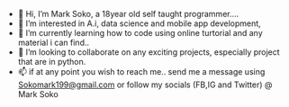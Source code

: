 - 👋 Hi, I’m Mark Soko, a 18year old self taught programmer....
- 👀 I’m interested in A.i, data science and mobile app development,
- 🌱 I’m currently learning how to code using online turtorial and any material i can find..
- 💞️ I’m looking to collaborate on any exciting projects, especially project that are in python.
- 📫 if at any point you wish to reach me.. send me a message using Sokomark199@gmail.com or follow my socials (FB,IG and Twitter) @ Mark Soko

<!---
--->
